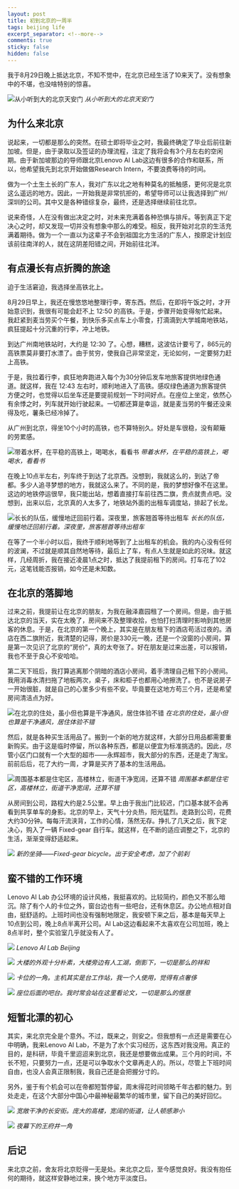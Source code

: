 ```yaml
---
layout: post
title: 初到北京的一周半
tags: beijing life
excerpt_separator: <!--more-->
comments: true
sticky: false
hidden: false
---
```


我于8月29日晚上抵达北京，不知不觉中，在北京已经生活了10来天了。没有想象中的不堪，也没啥特别的惊喜。 <!--more-->

![从小听到大的北京天安门](/assets/images/2018-09-10/1.jpeg)
_从小听到大的北京天安门_

## 为什么来北京

说起来，一切都是那么的突然。在硕士即将毕业之时，我最终确定了毕业后前往新加坡。但是，由于录取以及签证的办理流程，注定了我将会有3个月左右的空闲期。由于新加坡那边的导师跟北京Lenovo AI Lab这边有很多的合作和联系，所以，他希望我先到北京开始做做Research Intern，不要浪费等待的时间。

做为一个土生土长的广东人，我对广东以北之地有种莫名的抵触感，更何况是北京这么遥远的地方。因此，一开始我是非常抗拒的，希望导师可以让我选择到广州/深圳的公司。其中又是各种错综复杂，最终，还是选择继续前往北京。

说来奇怪，人在没有做出决定之时，对未来充满着各种恐惧与排斥。等到真正下定决心之时，却又发现一切并没有想象中那么的难受。相反，我开始对北京的生活充满着期待。做为一个一直以为这辈子不会到祖国北方生活的广东人，按原定计划应该前往南洋的人，就在这阴差阳错之间，开始前往北洋。

## 有点漫长有点折腾的旅途

迫于生活窘迫，我选择坐高铁北上。

8月29日早上，我还在慢悠悠地整理行李，寄东西。然后，在即将午饭之时，才开始意识到，我很有可能会赶不上 12:50 的高铁。于是，步骤开始变得匆忙起来。我赶紧到麦当劳买个午餐，到快乐多买点车上小零食，打滴滴到大学城南地铁站，疯狂提起十分沉重的行李，冲上地铁。

到达广州南地铁站时，大约是 12:30 了。心想，糟糕，这波估计要亏了，865元的高铁票莫非要打水漂了。由于贫穷，使我自己非常坚定，无论如何，一定要努力赶上高铁。

于是，我拉着行李，疯狂地奔跑进入每个为30分钟后发车地旅客提供地绿色通道。就这样，我在 12:43 左右时，顺利地进入了高铁。感叹绿色通道为旅客提供方便之时，也觉得以后坐车还是要提前规划一下时间好点。在座位上坐定，依然心有余悸之时，列车就开始行驶起来。一切都还算是幸运，就是麦当劳的午餐还没来得及吃，薯条已经冷掉了。

从广州到北京，得坐10个小时的高铁，也不算特别久。好处是车很稳，没有颠簸的劳累感。

![带着水杯，在平稳的高铁上，喝喝水，看看书](/assets/images/2018-09-10/2.jpeg)
_带着水杯，在平稳的高铁上，喝喝水，看看书_

在晚上10点半左右，列车终于到达了北京西。没想到，我就这么的，到达了帝都。多少人追寻梦想的地方，我就这么来了。不同的是，我的梦想好像不在这里。这边的地铁停运很早，我只能出站，想着直接打车前往西二旗，贵点就贵点吧。没想到，出来以后，北京真的人太多了，地铁站外面的出租车调度站，排起了长龙。

![长长的队伍，缓慢地迂回前行着。深夜里，旅客翘首等待出租车](/assets/images/2018-09-10/3.jpeg)
_长长的队伍，缓慢地迂回前行着。深夜里，旅客翘首等待出租车_

在等了一个半小时以后，我终于顺利地等到了上出租车的机会。我的内心没有任何的波澜，不过就是顺其自然地等待，最后上了车，有点人生就是如此的况味。就这样，几经周折，我在接近凌晨1点之时，抵达了我提前租下的房间。打车花了102元，这笔钱能否报销，如今还是未知数。

## 在北京的落脚地

过来之前，我提前让在北京的朋友，为我在融泽嘉园租了一个房间。但是，由于抵达北京的当天，实在太晚了，房间来不及整理收拾，也怕打扫清理时影响到其他房客的休息。于是，在北京的第一个晚上，其实是在朋友租下的酒店苟活过夜的。酒店在西二旗附近，我清楚的记得，房价是330元一晚，还是一个没窗的小房间，算是第一次见识了北京的“房价”，真的太夸张了。好在朋友是过来出差，可以报销，我也不至于良心不安哈哈。

第二天下班后，我打算逃离那个阴暗的酒店小房间，着手清理自己租下的小房间。我用消毒水清扫拖了地板两次，桌子，床和柜子也都用心地擦洗了。也不是说房子一开始很脏，就是自己的心里多少有些不安。毕竟要在这地方苟三个月，还是希望房间清洁点为好。

![在北京的住处，虽小但也算是干净通风，居住体验不错](/assets/images/2018-09-10/4.jpeg)
_在北京的住处，虽小但也算是干净通风，居住体验不错_

然后，就是各种买生活用品了。搬到一个新的地方就这样，大部分日用品都需要重新购买。由于这是临时停留，所以各种东西，都是以便宜为标准挑选的。因此，尽管小区门口就有一个大型的超市——永辉超市，我大部分的东西，还是走了淘宝。前前后后，花了大约一周，才算是买齐了基本的生活用品。

![周围基本都是住宅区，高楼林立，街道干净宽阔，还算不错](/assets/images/2018-09-10/5.jpeg)
_周围基本都是住宅区，高楼林立，街道干净宽阔，还算不错_

从房间到公司，路程大约是2.5公里。早上由于我出门比较迟，门口基本就不会再看到共享单车的身影。北京的早上，天气十分炎热，阳光猛烈。走路到公司，花费大约30分钟。每每汗流浃背，工作的心情，荡然无存。挣扎了几天之后，我下定决心，购入了一辆 Fixed-gear 自行车。就这样，在不断的适应调整之下，北京的生活，渐渐变得舒适起来。

![](/assets/images/2018-09-10/6.jpeg)
_新的坐骑——Fixed-gear bicycle。出于安全考虑，加了个前刹_

## 蛮不错的工作环境

Lenovo AI Lab 办公环境的设计风格，我挺喜欢的。比较简约，颜色又不那么暗沉。除了有个人的卡位之外，窗台边也有一些吧台，还有休息区。办公地点相对自由，挺舒适的。上班时间也没有强制地限定，我安顿下来之后，基本是每天早上10点到公司，晚上8点半离开公司。AI Lab这边看起来不太喜欢在公司加班，晚上8点半时，整个实验室几乎就没有人了。

![](/assets/images/2018-09-10/7.jpeg)
_Lenovo AI Lab Beijing_

![](/assets/images/2018-09-10/8.jpeg)
_大楼的外观十分朴素，大楼旁边有人工湖，倒影下，一切是那么的祥和_

![](/assets/images/2018-09-10/9.jpeg)
_卡位的一角。主机其实是台工作站，我一个人使用，觉得有点奢侈_

![](/assets/images/2018-09-10/10.jpeg)
_座位后面的吧台。我时常会站在这里看论文，一切是那么的惬意_

## 短暂北漂的初心

其实，来北京完全是个意外。不过，既来之，则安之。但我想有一点还是需要在心中明确，我来Lenovo AI Lab，不是为了水个实习经历，这东西对我没用。真正的目的，是科研，毕竟千里迢迢来到北京，我还是想要做出成果。三个月的时间，不长不短，只要努力一点，还是可以争取水个文章再走人的。所以，尽管上下班时间自由，也没人会真正限制我，我自己还是会把握分寸的。

另外，鉴于有个机会可以在帝都短暂停留，周末得花时间领略千年古都的魅力。到处走走，在这个大部分中国心中最神秘最繁华的城市里，留下自己的美好回忆。

![](/assets/images/2018-09-10/11.jpeg)
_宽敞干净的长安街。庞大的高楼，宽阔的街道，让人顿感渺小_

![](/assets/images/2018-09-10/12.jpeg)
_夜幕下的王府井一角_

## 后记

来北京之前，舍友将北京贬得一无是处。来北京之后，至今感觉良好。我没有抱任何的期待，就这样安静地过来，换个地方平淡度日。